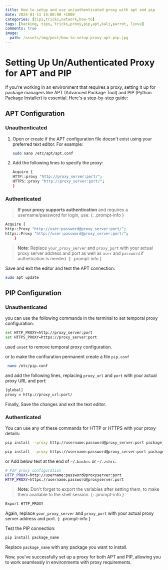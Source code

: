 ```yaml
---
title: How to setup and use un/authenticated proxy with apt and pip
date: 2024-01-11 14:00:00 +1000
categories: [tips,tricks,network,how-to]
tags: [hacking, tips, tricks,proxy,pip,apt,kali,parrot, linux]  
comments: true
image:
  path: /assets/img/post/how-to-setup-proxy-apt-pip.jpg
---
```


# Setting Up Un/Authenticated Proxy for APT and PIP

If you're working in an environment that requires a proxy, setting it up for package managers like APT (Advanced Package Tool) and PIP (Python Package Installer) is essential. Here's a step-by-step guide:

## APT Configuration
### Unauthenticated
1. Open or create if the APT configuration file doesn't exist using your preferred text editor. For example:

    ```bash
    sudo nano /etc/apt/apt.conf
    ```

2. Add the following lines to specify the proxy:

    ```bash
    Acquire {
    HTTP::proxy "http://proxy_server:port/";
    HTTPS::proxy "http://proxy_server:port/";
    }
    ```
### Authenticated
> **If your proxy supports authentication** and requires a username/password for login, use: 
{: .prompt-info }

```bash
Acquire {
http::Proxy "http://user:password@proxy_server:port/";
https::Proxy "http://user:password@proxy_server:port/";
    }
```

> **Note**: Replace `your_proxy_server` and `proxy_port` with your actual proxy server address and port as well as `user` and `password` if authetication is needed. 
{: .prompt-info }

Save and exit the editor and test the APT connection:

 ```bash
 sudo apt update
 ```

## PIP Configuration
### Unauthenticated

you can use the following commands in the terminal to set temporal proxy configuration:

```bash
set HTTP_PROXY=http://proxy_server:port
set HTTPS_PROXY=https://proxy_server:port
```
used `unset` to remove temporal proxy  configuration.

or to make the confiuration permanent create a file `pip.conf`

```bash
 nano /etc/pip.conf
```
and add the following lines, replacing `proxy_url` and `port` with your actual proxy URL and port:

```bash
[global]
proxy = http://proxy_url:port/
```
Finally, Save the changes and exit the text editor.

### Authenticated
You can use any of these commands for HTTP or HTTPS with your proxy details:

```bash
pip install --proxy http://username:password@proxy_server:port package_name

pip install --proxy https://username:password@proxy_server:port package_name
```
or Add below text at the end of `~/.bashrc` or `~/.zshrc`:

```bash
# PIP proxy configuration
HTTP_PROXY=http://username:password@proxyserver:port
HTTP_PROXY=https://username:password@proxyserver:port
```
> **Note:** Don't forget to export the variables after setting them, to make them available to the shell session. 
{: .prompt-info }

```bash
Export HTTP_PROXY
```

Again, replace `your_proxy_server` and `proxy_port` with your actual proxy server address and port.
{: .prompt-info }

Test the PIP connection:

```bash
pip install package_name
```

Replace `package_name` with any package you want to install.

Now, you've successfully set up a proxy for both APT and PIP, allowing you to work seamlessly in environments with proxy requirements.
